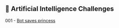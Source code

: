 
## 🎯 Artificial Intelligence Challenges

001 - [Bot saves princess](https://github.com/danipishinin/HackerRank/blob/main/artificial_intelligence/bot-saves-princess.md) </br >
